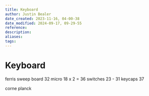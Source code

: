 ```yaml
---
title: Keyboard
author: Justin Bealer
date_created: 2023-11-16, 04-00-38
date_modified: 2024-09-17, 09-29-55
reference: 
description: 
aliases: 
tags: 
---
```

# Keyboard
ferris sweep
board 32
micro 18 x 2 = 36
switches 23 - 31
keycaps 37

corne
planck
